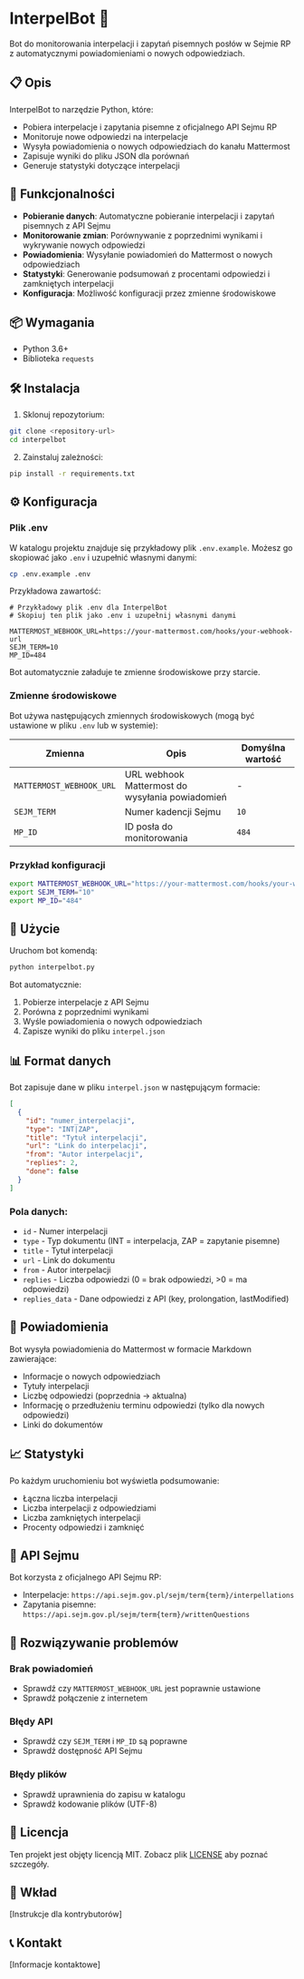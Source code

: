 # InterpelBot 🤖

Bot do monitorowania interpelacji i zapytań pisemnych posłów w Sejmie RP z automatycznymi powiadomieniami o nowych odpowiedziach.

## 📋 Opis

InterpelBot to narzędzie Python, które:
- Pobiera interpelacje i zapytania pisemne z oficjalnego API Sejmu RP
- Monitoruje nowe odpowiedzi na interpelacje
- Wysyła powiadomienia o nowych odpowiedziach do kanału Mattermost
- Zapisuje wyniki do pliku JSON dla porównań
- Generuje statystyki dotyczące interpelacji

## 🚀 Funkcjonalności

- **Pobieranie danych**: Automatyczne pobieranie interpelacji i zapytań pisemnych z API Sejmu
- **Monitorowanie zmian**: Porównywanie z poprzednimi wynikami i wykrywanie nowych odpowiedzi
- **Powiadomienia**: Wysyłanie powiadomień do Mattermost o nowych odpowiedziach
- **Statystyki**: Generowanie podsumowań z procentami odpowiedzi i zamkniętych interpelacji
- **Konfiguracja**: Możliwość konfiguracji przez zmienne środowiskowe

## 📦 Wymagania

- Python 3.6+
- Biblioteka `requests`

## 🛠️ Instalacja

1. Sklonuj repozytorium:
```bash
git clone <repository-url>
cd interpelbot
```

2. Zainstaluj zależności:
```bash
pip install -r requirements.txt
```

## ⚙️ Konfiguracja

### Plik .env

W katalogu projektu znajduje się przykładowy plik `.env.example`. Możesz go skopiować jako `.env` i uzupełnić własnymi danymi:

```bash
cp .env.example .env
```

Przykładowa zawartość:

```
# Przykładowy plik .env dla InterpelBot
# Skopiuj ten plik jako .env i uzupełnij własnymi danymi

MATTERMOST_WEBHOOK_URL=https://your-mattermost.com/hooks/your-webhook-url
SEJM_TERM=10
MP_ID=484
```

Bot automatycznie załaduje te zmienne środowiskowe przy starcie.

### Zmienne środowiskowe

Bot używa następujących zmiennych środowiskowych (mogą być ustawione w pliku `.env` lub w systemie):

| Zmienna | Opis | Domyślna wartość |
|---------|------|------------------|
| `MATTERMOST_WEBHOOK_URL` | URL webhook Mattermost do wysyłania powiadomień | - |
| `SEJM_TERM` | Numer kadencji Sejmu | `10` |
| `MP_ID` | ID posła do monitorowania | `484` |

### Przykład konfiguracji

```bash
export MATTERMOST_WEBHOOK_URL="https://your-mattermost.com/hooks/your-webhook-url"
export SEJM_TERM="10"
export MP_ID="484"
```

## 🎯 Użycie

Uruchom bot komendą:

```bash
python interpelbot.py
```

Bot automatycznie:
1. Pobierze interpelacje z API Sejmu
2. Porówna z poprzednimi wynikami
3. Wyśle powiadomienia o nowych odpowiedziach
4. Zapisze wyniki do pliku `interpel.json`

## 📊 Format danych

Bot zapisuje dane w pliku `interpel.json` w następującym formacie:

```json
[
  {
    "id": "numer_interpelacji",
    "type": "INT|ZAP",
    "title": "Tytuł interpelacji",
    "url": "Link do interpelacji",
    "from": "Autor interpelacji",
    "replies": 2,
    "done": false
  }
]
```

### Pola danych:
- `id` - Numer interpelacji
- `type` - Typ dokumentu (INT = interpelacja, ZAP = zapytanie pisemne)
- `title` - Tytuł interpelacji
- `url` - Link do dokumentu
- `from` - Autor interpelacji
- `replies` - Liczba odpowiedzi (0 = brak odpowiedzi, >0 = ma odpowiedzi)
- `replies_data` - Dane odpowiedzi z API (key, prolongation, lastModified)

## 🔔 Powiadomienia

Bot wysyła powiadomienia do Mattermost w formacie Markdown zawierające:
- Informacje o nowych odpowiedziach
- Tytuły interpelacji
- Liczbę odpowiedzi (poprzednia → aktualna)
- Informację o przedłużeniu terminu odpowiedzi (tylko dla nowych odpowiedzi)
- Linki do dokumentów

## 📈 Statystyki

Po każdym uruchomieniu bot wyświetla podsumowanie:
- Łączna liczba interpelacji
- Liczba interpelacji z odpowiedziami
- Liczba zamkniętych interpelacji
- Procenty odpowiedzi i zamknięć

## 🔧 API Sejmu

Bot korzysta z oficjalnego API Sejmu RP:
- Interpelacje: `https://api.sejm.gov.pl/sejm/term{term}/interpellations`
- Zapytania pisemne: `https://api.sejm.gov.pl/sejm/term{term}/writtenQuestions`

## 🐛 Rozwiązywanie problemów

### Brak powiadomień
- Sprawdź czy `MATTERMOST_WEBHOOK_URL` jest poprawnie ustawione
- Sprawdź połączenie z internetem

### Błędy API
- Sprawdź czy `SEJM_TERM` i `MP_ID` są poprawne
- Sprawdź dostępność API Sejmu

### Błędy plików
- Sprawdź uprawnienia do zapisu w katalogu
- Sprawdź kodowanie plików (UTF-8)

## 📝 Licencja

Ten projekt jest objęty licencją MIT. Zobacz plik [LICENSE](LICENSE) aby poznać szczegóły.

## 🤝 Wkład

[Instrukcje dla kontrybutorów]

## 📞 Kontakt

[Informacje kontaktowe] 
